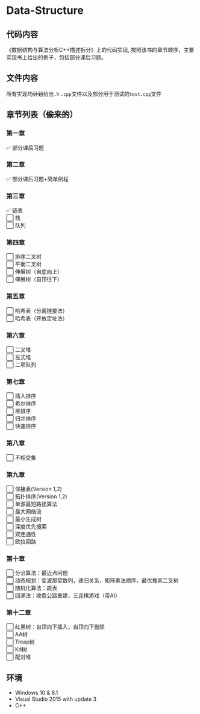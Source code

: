 # Data-Structure

## 代码内容
《数据结构与算法分析C++描述拆分》上的代码实现,
按照该书的章节顺序，主要实现书上给出的例子，包括部分课后习题。

## 文件内容
所有实现均~~计划~~给出`.h` `.cpp`文件以及部分用于测试的`test.cpp`文件

## 章节列表（~~偷来的~~）
### 第一章
:white_check_mark: 部分课后习题
### 第二章
:white_check_mark: 部分课后习题+简单例程
### 第三章
:white_check_mark: 链表  
:white_large_square: 栈  
:white_large_square: 队列  
### 第四章
:white_large_square: 排序二叉树  
:white_large_square: 平衡二叉树  
:white_large_square: 伸展树（自底向上）  
:white_large_square: 伸展树（自顶往下）  
### 第五章
:white_large_square: 哈希表（分离链接法）  
:white_large_square: 哈希表（开放定址法）  
### 第六章
:white_large_square: 二叉堆  
:white_large_square: 左式堆  
:white_large_square: 二项队列  
### 第七章
:white_large_square: 插入排序  
:white_large_square: 希尔排序  
:white_large_square: 堆排序  
:white_large_square: 归并排序  
:white_large_square: 快速排序  
### 第八章
:white_large_square: 不相交集  
### 第九章
:white_large_square: 邻接表(Version 1,2)  
:white_large_square: 拓扑排序(Version 1,2)  
:white_large_square: 单源最短路径算法  
:white_large_square: 最大网络流  
:white_large_square: 最小生成树  
:white_large_square: 深度优先搜索  
:white_large_square: 双连通性  
:white_large_square: 欧拉回路  
### 第十章
:white_large_square: 分治算法：最近点问题  
:white_large_square: 动态规划：斐波那契数列，递归关系，矩阵乘法顺序，最优搜索二叉树  
:white_large_square: 随机化算法：跳表  
:white_large_square: 回溯法：收费公路重建，三连棋游戏（带AI）  
### 第十二章
:white_large_square: 红黑树：自顶向下插入，自顶向下删除  
:white_large_square: AA树  
:white_large_square: Treap树  
:white_large_square: Kd树  
:white_large_square: 配对堆  

## 环境
- Windows 10 \& 8.1
- Visual Studio 2015 with update 3
- C++